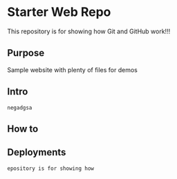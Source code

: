 # Starter Web Repo

This repository is for showing how Git and GitHub work!!!

## Purpose

Sample website with plenty of files for demos

## Intro

	negadgsa
	
## How to

## Deployments

	epository is for showing how 
